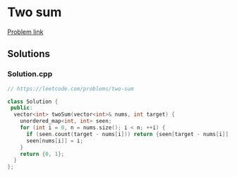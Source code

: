# Two sum

[Problem link](https://leetcode.com/problems/two-sum)

## Solutions


### Solution.cpp
```cpp
// https://leetcode.com/problems/two-sum

class Solution {
 public:
  vector<int> twoSum(vector<int>& nums, int target) {
    unordered_map<int, int> seen;
    for (int i = 0, n = nums.size(); i < n; ++i) {
      if (seen.count(target - nums[i])) return {seen[target - nums[i]], i};
      seen[nums[i]] = i;
    }
    return {0, 1};
  }
};
```